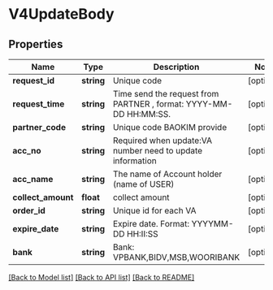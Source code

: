 # V4UpdateBody

## Properties
Name | Type | Description | Notes
------------ | ------------- | ------------- | -------------
**request_id** | **string** | Unique code | [optional] 
**request_time** | **string** | Time send the request from PARTNER , format: YYYY-MM-DD HH:MM:SS. | [optional] 
**partner_code** | **string** | Unique code BAOKIM provide | [optional] 
**acc_no** | **string** | Required when update:VA number need to update information | [optional] 
**acc_name** | **string** | The name of Account holder (name of USER) | [optional] 
**collect_amount** | **float** | collect amount | [optional] 
**order_id** | **string** | Unique id for each VA | [optional] 
**expire_date** | **string** | Expire date. Format: YYYYMM-DD HH:II:SS | [optional] 
**bank** | **string** | Bank: VPBANK,BIDV,MSB,WOORIBANK | [optional] 

[[Back to Model list]](../../README.md#documentation-for-models) [[Back to API list]](../../README.md#documentation-for-api-endpoints) [[Back to README]](../../README.md)

